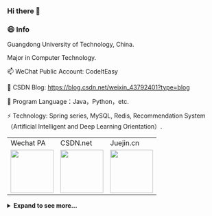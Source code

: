 ### Hi there 👋

<!--
**yaunsine/yaunsine** is a ✨ _special_ ✨ repository because its `README.md` (this file) appears on your GitHub profile.

Here are some ideas to get you started:

- 🔭 I’m currently working on ...
- 🌱 I’m currently learning ...
- 👯 I’m looking to collaborate on ...
- 🤔 I’m looking for help with ...
- 💬 Ask me about ...
- 📫 How to reach me: ...
- 😄 Pronouns: ...
- ⚡ Fun fact: ...
-->

### 😄 Info

Guangdong University of Technology, China.

Major in Computer Technology.


📫 WeChat Public Account: CodeItEasy

💬 CSDN Blog: https://blog.csdn.net/weixin_43792401?type=blog 

🌱 Program Language：Java，Python，etc.

⚡ Technology: Spring series, MySQL, Redis, Recommendation System（Artificial Intelligent and Deep Learning Orientation）.


<div >
  
<table>
    <tr>
    <td>Wechat PA</td>
    <td>CSDN.net</td>
    <td>Juejin.cn</td>
    </tr>
  <tr>
  <td><img src="https://raw.github.com/yaunsine/yaunsine/master/images/pwechat.png" width="100px"></td>
  <td><img src="https://raw.github.com/yaunsine/yaunsine/master/images/csdnn.png" width="100px"></td>
  <td><img src="https://raw.github.com/yaunsine/yaunsine/master/images/juejin.png" width="100px"></td>
  </tr>
  </table>

</div>

<details>
  <summary><b>Expand to see more...</b></summary>
  - None
</details>

